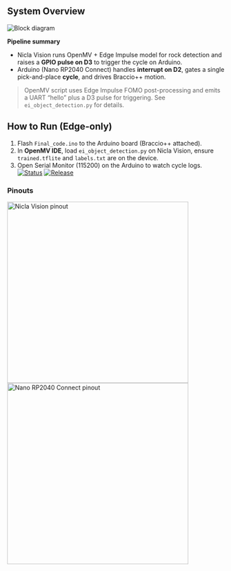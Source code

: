 ## System Overview

![Block diagram](docs/img/block-diagram.png)

**Pipeline summary**
- Nicla Vision runs OpenMV + Edge Impulse model for rock detection and raises a **GPIO pulse on D3** to trigger the cycle on Arduino.
- Arduino (Nano RP2040 Connect) handles **interrupt on D2**, gates a single pick-and-place **cycle**, and drives Braccio++ motion.

> OpenMV script uses Edge Impulse FOMO post-processing and emits a UART “hello” plus a D3 pulse for triggering. See `ei_object_detection.py` for details.

## How to Run (Edge-only)
1. Flash `Final_code.ino` to the Arduino board (Braccio++ attached).
2. In **OpenMV IDE**, load `ei_object_detection.py` on Nicla Vision, ensure `trained.tflite` and `labels.txt` are on the device.
3. Open Serial Monitor (115200) on the Arduino to watch cycle logs.
[![Status](https://img.shields.io/badge/status-active-brightgreen)](#)
[![Release](https://img.shields.io/github/v/release/<your-user>/<your-repo>?display_name=release)](../../releases)
### Pinouts
<img src="docs/img/nicla_pinout.png" alt="Nicla Vision pinout" width="420"/>
<img src="docs/img/nano_rp2040_pinout.png" alt="Nano RP2040 Connect pinout" width="420"/>
